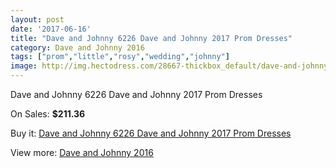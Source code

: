 ```yaml
---
layout: post
date: '2017-06-16'
title: "Dave and Johnny 6226 Dave and Johnny 2017 Prom Dresses"
category: Dave and Johnny 2016
tags: ["prom","little","rosy","wedding","johnny"]
image: http://img.hectodress.com/28667-thickbox_default/dave-and-johnny-6226-dave-and-johnny-2012-prom-dresses.jpg
---
```

Dave and Johnny 6226 Dave and Johnny 2017 Prom Dresses

On Sales: **$211.36**
<a href="https://www.hectodress.com/dave-and-johnny-2013/13371-dave-and-johnny-6226-dave-and-johnny-2012-prom-dresses.html"><amp-img layout="responsive" width="600" height="600" src="//img.hectodress.com/28667-thickbox_default/dave-and-johnny-6226-dave-and-johnny-2012-prom-dresses.jpg" alt="Dave and Johnny 6226 Dave and Johnny 2017 Prom Dresses 0" /></a>
<a href="https://www.hectodress.com/dave-and-johnny-2013/13371-dave-and-johnny-6226-dave-and-johnny-2012-prom-dresses.html"><amp-img layout="responsive" width="600" height="600" src="//img.hectodress.com/28670-thickbox_default/dave-and-johnny-6226-dave-and-johnny-2012-prom-dresses.jpg" alt="Dave and Johnny 6226 Dave and Johnny 2017 Prom Dresses 1" /></a>
<a href="https://www.hectodress.com/dave-and-johnny-2013/13371-dave-and-johnny-6226-dave-and-johnny-2012-prom-dresses.html"><amp-img layout="responsive" width="600" height="600" src="//img.hectodress.com/28669-thickbox_default/dave-and-johnny-6226-dave-and-johnny-2012-prom-dresses.jpg" alt="Dave and Johnny 6226 Dave and Johnny 2017 Prom Dresses 2" /></a>
<a href="https://www.hectodress.com/dave-and-johnny-2013/13371-dave-and-johnny-6226-dave-and-johnny-2012-prom-dresses.html"><amp-img layout="responsive" width="600" height="600" src="//img.hectodress.com/28668-thickbox_default/dave-and-johnny-6226-dave-and-johnny-2012-prom-dresses.jpg" alt="Dave and Johnny 6226 Dave and Johnny 2017 Prom Dresses 3" /></a>

Buy it: [Dave and Johnny 6226 Dave and Johnny 2017 Prom Dresses](https://www.hectodress.com/dave-and-johnny-2013/13371-dave-and-johnny-6226-dave-and-johnny-2012-prom-dresses.html "Dave and Johnny 6226 Dave and Johnny 2017 Prom Dresses")

View more: [Dave and Johnny 2016](https://www.hectodress.com/215-dave-and-johnny-2013 "Dave and Johnny 2016")